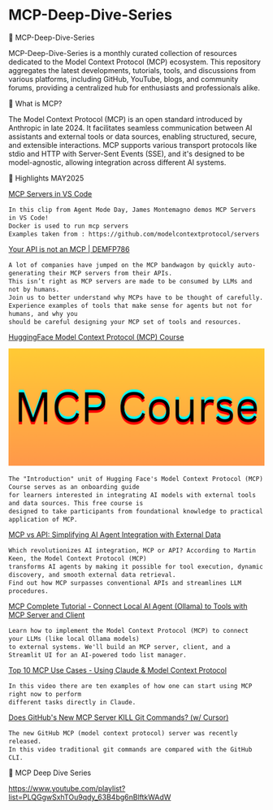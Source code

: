 # MCP-Deep-Dive-Series

📘 MCP-Deep-Dive-Series

MCP-Deep-Dive-Series is a monthly curated collection of resources dedicated to the Model Context Protocol (MCP) ecosystem. This repository aggregates the latest developments, tutorials, tools, and discussions from various platforms, including GitHub, YouTube, blogs, and community forums, providing a centralized hub for enthusiasts and professionals alike.

🧠 What is MCP?

The Model Context Protocol (MCP) is an open standard introduced by Anthropic in late 2024. It facilitates seamless communication between AI assistants and external tools or data sources, enabling structured, secure, and extensible interactions. MCP supports various transport protocols like stdio and HTTP with Server-Sent Events (SSE), and it's designed to be model-agnostic, allowing integration across different AI systems.


📌  Highlights MAY2025

[MCP Servers in VS Code](https://www.youtube.com/watch?v=Coot4TFTkN4)

```
In this clip from Agent Mode Day, James Montemagno demos MCP Servers in VS Code!
Docker is used to run mcp servers
Examples taken from : https://github.com/modelcontextprotocol/servers
```
[Your API is not an MCP | DEMFP786](https://www.youtube.com/watch?v=eeOANluSqAE)

```
A lot of companies have jumped on the MCP bandwagon by quickly auto-generating their MCP servers from their APIs.
This isn’t right as MCP servers are made to be consumed by LLMs and not by humans.
Join us to better understand why MCPs have to be thought of carefully.
Experience examples of tools that make sense for agents but not for humans, and why you
should be careful designing your MCP set of tools and resources.
```

[HuggingFace Model Context Protocol (MCP) Course](https://huggingface.co/learn/mcp-course/unit0/introduction)

![HuggingFace Model Context Protocol (MCP) Course](./Images/hf_course.png)

```
The "Introduction" unit of Hugging Face's Model Context Protocol (MCP) Course serves as an onboarding guide
for learners interested in integrating AI models with external tools and data sources. This free course is
designed to take participants from foundational knowledge to practical application of MCP.
```

[MCP vs API: Simplifying AI Agent Integration with External Data](https://www.youtube.com/watch?v=7j1t3UZA1TY)

```
Which revolutionizes AI integration, MCP or API? According to Martin Keen, the Model Context Protocol (MCP)
transforms AI agents by making it possible for tool execution, dynamic discovery, and smooth external data retrieval.
Find out how MCP surpasses conventional APIs and streamlines LLM procedures.
```

[MCP Complete Tutorial - Connect Local AI Agent (Ollama) to Tools with MCP Server and Client](https://www.youtube.com/watch?v=aiH79Q-LGjY)

```
Learn how to implement the Model Context Protocol (MCP) to connect your LLMs (like local Ollama models)
to external systems. We'll build an MCP server, client, and a Streamlit UI for an AI-powered todo list manager.
```
[Top 10 MCP Use Cases - Using Claude & Model Context Protocol](https://www.youtube.com/watch?v=lzbbPBLPtdY)

```
In this video there are ten examples of how one can start using MCP right now to perform
different tasks directly in Claude.
```

[Does GitHub's New MCP Server KILL Git Commands? (w/ Cursor)](https://www.youtube.com/watch?v=3ivTdBgzMMI)

```
The new GitHub MCP (model context protocol) server was recently released.
In this video traditional git commands are compared with the GitHub CLI. 
```


📂 MCP Deep Dive Series

https://www.youtube.com/playlist?list=PLQGgwSxhTOu9qdy_63B4bg6nBlftkWAdW

